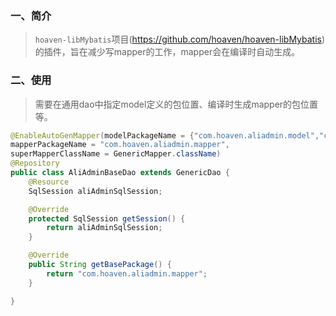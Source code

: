 ### 一、简介
>`hoaven-libMybatis`项目(https://github.com/hoaven/hoaven-libMybatis)的插件，旨在减少写mapper的工作，mapper会在编译时自动生成。
### 二、使用
>需要在通用dao中指定model定义的包位置、编译时生成mapper的包位置等。
```java
@EnableAutoGenMapper(modelPackageName = {"com.hoaven.aliadmin.model","com.hoaven.aliadmin.enum"}, 
mapperPackageName = "com.hoaven.aliadmin.mapper",
superMapperClassName = GenericMapper.className)
@Repository
public class AliAdminBaseDao extends GenericDao {
    @Resource
    SqlSession aliAdminSqlSession;

    @Override
    protected SqlSession getSession() {
        return aliAdminSqlSession;
    }

    @Override
    public String getBasePackage() {
        return "com.hoaven.aliadmin.mapper";
    }

}
```